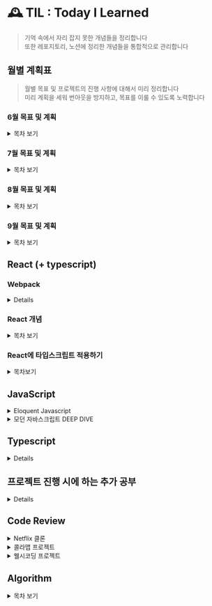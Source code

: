 # 🕰 TIL : Today I Learned

> 기억 속에서 자리 잡지 못한 개념들을 정리합니다 <br/>
> 또한 레포지토리, 노션에 정리한 개념들을 통합적으로 관리합니다

## 월별 계획표

> 월별 목표 및 프로젝트의 진행 사항에 대해서 미리 정리합니다 <br/>
> 미리 계획을 세워 번아웃을 방지하고, 목표를 이룰 수 있도록 노력합니다

### 6월 목표 및 계획

<details>
<summary>목차 보기</summary>

<p>React</p>

- [x] 타입스크립트 리덕스 사가 적용 로직 정리
- [x] 리액트 개념 TIL에 정리

<p>Netflix clone project</p>

- [x] netflix 클론 프로젝트 부족한 부분 정리하기
- [x] netflix 클론 프로젝트 타입스크립트 환경에서 리덕스 사가 적용하기
- [x] netflix 클론 프로젝트 배포하기 (netflify)

<p>colamap project</p>

- [x] colamap 프로젝트 커스텀 오버레이 구현 (더미 데이터를 통해 배열 형식으로 받아온 배열을 렌더링하기) > 마커 이미지로 표현
- [x] colamap 프로젝트 백엔드 서버와 연결
- [x] colamap 프로젝트 가게별 세부 페이지 구현
</details>

### 7월 목표 및 계획

<details>
<summary>목차 보기</summary>

### JavaScript

- [x] 모던 자바스크립트 Deep Dive 1회독 및 정리(개강 전 까지) [진행중]

### Algorithm

~~바닐라 JS를 사용하여 알고리즘 공부 시작 (개강 전 까지 1회독)~~

<b>자바스크립트 개념 및 프로젝트 배포를 위해 잠시 중단</b>

### colamap project

~~팀원간 피드백 및 1차 배포 (7월까지)~~

<b>작업 중이나 8월 중순까지 되어야 끝날 것 같음</b>

</details>

### 8월 목표 및 계획

<details>
<summary>목차 보기</summary>

### JavaScript

- [x] 모던 자바스크립트 Deep Dive 1회독 및 정리

### colamap project

- [x] 콜라맵 프로젝트 작업 마무리 및 배포 [배포는 하지 않게됨..]

### 빗썸 테크아카데미

~~지원 결과 08.09일 발표로 후에 계획 변동 예정~~

<details>
<summary>결과 보기</summary>

### 🔥합격

<img width="400" src="./images/1.PNG" alt="🔥합격"/>

<br/>

<p>빠르게 자바스크립트 1회독을 9월 중순까지 마치고 알고리즘을 병행하여 취업 준비를 하는 방향으로 설정 🥲 </p>

</details>

</details>

### 9월 목표 및 계획

<details>
<summary>목차 보기</summary>

### JavaScript

- [x] 모던 자바스크립트 Deep Dive 1회독 및 정리 (9월 둘째주 마무리)
- [x] velog 정리 추가

### Algorithm

- [ ] 기존 알고리즘 강의 복습 및 재시작!

### wellseecoding

- [ ] 새로운 프로젝트 팀 작업 중 10월 배포 예상 (마크업 단계에서 vercel로 선 배포 완료)

### 당근마켓 MVP 인턴십

<details>
<summary>결과보기</summary>

### 🔥합격

<img width="400" src="./images/2.jpg" alt="🔥합격"/>

<br/>

내 나름대로는 질문에 답을 잘했다고 생각했지만, 멘토님의 질문에 대한 나의 대답에 경험적인 부분과 기술적인 부분이 모두 부족한 것으로 보인다.

더 많은 경험을 하는 것도 좋지만, 취준인 만큼 기존의 지식들도 잊지 않고 복습하는 방향으로 결정

자바스크립트 deep dive 1회독을 완료했으므로, 이를 바탕으로 velog 정리 및 알고리즘 공부 시작!

velog에 deep dive에 대한 정리와 알고리즘 강의 1회독이 완료되는 대로 복습 및 본격 취준 start 🔥

</details>

</details>

## React (+ typescript)

### Webpack

<details>

[웹팩](https://github.com/junh0328/CAPATIN_WEBPACK)

</details>

### React 개념

<details>
<summary>목차 보기</summary>

- <a href="https://github.com/junh0328/TIL/tree/master/React#Chapter-1-%EB%A6%AC%EC%95%A1%ED%8A%B8-%EC%8B%9C%EC%9E%91">Chapter 1, 리액트 시작</a>
- <a href="https://github.com/junh0328/TIL/tree/master/React#Chapter-2-JSX">Chapter 2, JSX</a>
- <a href="https://github.com/junh0328/TIL/tree/master/React#Chapter-3-%EC%BB%B4%ED%8F%AC%EB%84%8C%ED%8A%B8">Chapter 3, 컴포넌트</a>
- <a href="https://github.com/junh0328/TIL/tree/master/React#Chapter4-Event-Handling">Chapter 4, Event Handling</a>
- <a href="https://github.com/junh0328/TIL/blob/master/React/readme.md#Chapter-5-ref-DOM%EC%97%90-%EC%9D%B4%EB%A6%84-%EB%8B%AC%EA%B8%B0">Chapter 5, ref DOM에 이름 달기</a>
- <a href="https://github.com/junh0328/TIL/blob/master/React/readme.md#Chapter-6-%EC%BB%B4%ED%8F%AC%EB%84%8C%ED%8A%B8-%EB%B0%98%EB%B3%B5">Chapter 6, 컴포넌트 반복</a>
- <a href="https://github.com/junh0328/TIL/blob/master/React/readme.md#Chapter-7-%EC%BB%B4%ED%8F%AC%EB%84%8C%ED%8A%B8%EC%9D%98-%EB%9D%BC%EC%9D%B4%ED%94%84%EC%82%AC%EC%9D%B4%ED%81%B4-%EB%A9%94%EC%84%9C%EB%93%9C">Chapter 7, 컴포넌트의 라이프사이클 메서드</a>
- <a href="https://github.com/junh0328/TIL/tree/master/React#Chapter-8-Hooks">Chapter 8, Hooks</a>
- <a href="https://github.com/junh0328/TIL/tree/master/React#Chapter-9-%EC%BB%B4%ED%8F%AC%EB%84%8C%ED%8A%B8-%EC%8A%A4%ED%83%80%EC%9D%BC%EB%A7%81">Chapter 9, 컴포넌트 스타일링</a>
- <a href="https://github.com/junh0328/TIL/tree/master/React#Chapter-13-%EB%A6%AC%EC%95%A1%ED%8A%B8-%EB%9D%BC%EC%9A%B0%ED%84%B0%EB%A1%9C-SPA-%EA%B0%9C%EB%B0%9C%ED%95%98%EA%B8%B0">Chapter 13, 리액트 라우터로 SPA 개발하기</a>
- <a href="https://github.com/junh0328/TIL/tree/master/React#Chapter-14-%EC%99%B8%EB%B6%80-API%EB%A5%BC-%EC%97%B0%EB%8F%99%ED%95%98%EC%97%AC-%EB%89%B4%EC%8A%A4-%EB%B7%B0%EC%96%B4-%EB%A7%8C%EB%93%A4%EA%B8%B0">Chapter 14, 외부 API를 연동하여 뉴스 뷰어 만들기</a>
- <a href="https://github.com/junh0328/TIL/tree/master/React#Chapter-16-%EB%A6%AC%EB%8D%95%EC%8A%A4-%EB%9D%BC%EC%9D%B4%EB%B8%8C%EB%9F%AC%EB%A6%AC-%EC%9D%B4%ED%95%B4%ED%95%98%EA%B8%B0">Chapter 16, 리덕스 라이브러리 이해하기</a>
- <a href="https://github.com/junh0328/TIL/tree/master/React#Chapter-17-%EB%A6%AC%EB%8D%95%EC%8A%A4%EB%A5%BC-%EC%82%AC%EC%9A%A9%ED%95%9C-%EB%A6%AC%EC%95%A1%ED%8A%B8-%EC%83%81%ED%83%9C-%EA%B4%80%EB%A6%AC-%EC%95%A0%ED%94%8C%EB%A6%AC%EC%BC%80%EC%9D%B4%EC%85%98">Chapter 17, 리덕스를 사용한 리액트 상태 관리 애플리케이션</a>
- <a href="https://github.com/junh0328/TIL/tree/master/React#Chapter-18-%EB%A6%AC%EB%8D%95%EC%8A%A4-%EB%AF%B8%EB%93%A4%EC%9B%A8%EC%96%B4%EB%A5%BC-%ED%86%B5%ED%95%9C-%EB%B9%84%EB%8F%99%EA%B8%B0-%EC%9E%91%EC%97%85-%EA%B4%80%EB%A6%AC">Chapter 18, 리덕스 미들웨어를 통한 비동기 작업 관리</a>
- <a href="https://github.com/junh0328/TIL/tree/master/React#Chapter-19-%EC%BD%94%EB%93%9C-%EC%8A%A4%ED%94%8C%EB%A6%AC%ED%8C%85">Chapter 19, 코드 스플리팅</a>
- <a href="https://github.com/junh0328/TIL/tree/master/React#Chapter-20-%EC%84%9C%EB%B2%84-%EC%82%AC%EC%9D%B4%EB%93%9C-%EB%A0%8C%EB%8D%94%EB%A7%81">Chpater 20, 서버 사이드 렌더링</a>

</details>

### React에 타입스크립트 적용하기

<details>
<summary>목차보기</summary>

- <a href="https://github.com/junh0328/learning_typescript/blob/master/ReactByTS/readme.md#-todolist">todolist에 타입스크립트 환경 적용하기</a>
- <a href="https://github.com/junh0328/learning_typescript/blob/master/ReactByTS/readme.md#-todo-redux">todolist에 타입스크립트 리덕스 적용하기</a>
- <a href="https://github.com/junh0328/learning_typescript/blob/master/ReactByTS/readme.md#-redux-thunk">타입스크립트 환경에서 thunk 미들웨어 사용하기</a>
- <a href="https://github.com/junh0328/learning_typescript/blob/master/ReactByTS/readme.md#-redux-saga">리덕스-사가 보일러플레이트 만들어보기</a>
- <a href="https://github.com/junh0328/learning_typescript/blob/master/ReactByTS/readme.md#-social-login">소셜 로그인 구현하기</a>

</details>

## JavaScript

<details>

<summary>Eloquent Javascript</summary>

- <a href="https://github.com/junh0328/upgrade_javascript/tree/master/BASIC#Chapter-1-%EC%9E%90%EB%B0%94%EC%8A%A4%ED%81%AC%EB%A6%BD%ED%8A%B8%EB%9E%80">Chapter 1, 자바스크립트란</a>
- <a href="https://github.com/junh0328/upgrade_javascript/tree/master/BASIC#Chapter-2-%ED%94%84%EB%A1%9C%EA%B7%B8%EB%9E%A8-%EA%B5%AC%EC%A1%B0">Chapter 2, 프로그램 구조</a>
- <a href="https://github.com/junh0328/upgrade_javascript/tree/master/BASIC#Chapter-3-%ED%95%A8%EC%88%98">Chapter 3, 함수</a>
- <a href="https://github.com/junh0328/upgrade_javascript/tree/master/BASIC#Chapter-4-%EA%B0%9D%EC%B2%B4%EC%99%80-%EB%B0%B0%EC%97%B4-%EC%9E%90%EB%A3%8C-%EA%B5%AC%EC%A1%B0">Chapter 4, 객체와 배열 자료 구조</a>
- <a href="https://github.com/junh0328/upgrade_javascript/tree/master/BASIC#Chapter-6-%EA%B0%9D%EC%B2%B4%EC%9D%98-%EC%9D%B4%EC%A4%91-%EC%83%9D%ED%99%9C">Chapter 6, 객체의 이중 생활</a>
- <a href="https://github.com/junh0328/upgrade_javascript/tree/master/BASIC#Chapter-8-%EB%B2%84%EA%B7%B8%EC%99%80-%EC%98%A4%EB%A5%98">Chapter 8, 버그와 오류</a>
- <a href="https://github.com/junh0328/upgrade_javascript/tree/master/BASIC#Chapter-10-%EB%AA%A8%EB%93%88">Chapter 10, 모듈</a>
- <a href="https://github.com/junh0328/upgrade_javascript/tree/master/BASIC#Chapter-11-%EB%B9%84%EB%8F%99%EA%B8%B0-%ED%94%84%EB%A1%9C%EA%B7%B8%EB%9E%98%EB%B0%8D">Chapter 11, 비동기 프로그래밍</a>
- <a href="https://github.com/junh0328/upgrade_javascript/tree/master/BASIC#Chapter-13-%EC%9E%90%EB%B0%94%EC%8A%A4%ED%81%AC%EB%A6%BD%ED%8A%B8%EC%99%80-%EB%B8%8C%EB%9D%BC%EC%9A%B0%EC%A0%80">Chapter 13, 자바스크립트와 브라우저</a>

</details>

<details>

<summary>모던 자바스크립트 DEEP DIVE</summary>

- <a href="https://github.com/junh0328/upgrade_javascript/tree/master/DEEPDIVE#1%EC%9E%A5-%ED%94%84%EB%A1%9C%EA%B7%B8%EB%9E%98%EB%B0%8D">프로그래밍</a>
- <a href="https://github.com/junh0328/upgrade_javascript/tree/master/DEEPDIVE#2%EC%9E%A5-%EC%9E%90%EB%B0%94%EC%8A%A4%ED%81%AC%EB%A6%BD%ED%8A%B8%EB%9E%80">자바스크립트란?</a>
- <a href="https://github.com/junh0328/upgrade_javascript/tree/master/DEEPDIVE#3%EC%9E%A5-%EC%9E%90%EB%B0%94%EC%8A%A4%ED%81%AC%EB%A6%BD%ED%8A%B8-%EA%B0%9C%EB%B0%9C-%ED%99%98%EA%B2%BD%EA%B3%BC-%EC%8B%A4%ED%96%89-%EB%B0%A9%EB%B2%95">자바스크립트 개발 환경과 실행 방법</a>
- <a href="https://github.com/junh0328/upgrade_javascript/tree/master/DEEPDIVE#4%EC%9E%A5-%EB%B3%80%EC%88%98">변수</a>
- <a href="https://github.com/junh0328/upgrade_javascript/tree/master/DEEPDIVE#5%EC%9E%A5-%ED%91%9C%ED%98%84%EC%8B%9D%EA%B3%BC-%EB%AC%B8">표현식과 문</a>
- <a href="https://github.com/junh0328/upgrade_javascript/tree/master/DEEPDIVE#6%EC%9E%A5-%EB%8D%B0%EC%9D%B4%ED%84%B0-%ED%83%80%EC%9E%85">데이터 타입</a>
- <a href="https://github.com/junh0328/upgrade_javascript/tree/master/DEEPDIVE#8%EC%9E%A5-%EC%A0%9C%EC%96%B4%EB%AC%B8">제어문</a>
- <a href="https://github.com/junh0328/upgrade_javascript/tree/master/DEEPDIVE#9%EC%9E%A5-%ED%83%80%EC%9E%85%EB%B3%80%ED%99%98%EA%B3%BC-%EB%8B%A8%EC%B6%95-%ED%8F%89%EA%B0%80">타입변환과 단축 평가</a>
- <a href="https://github.com/junh0328/upgrade_javascript/tree/master/DEEPDIVE#10%EC%9E%A5-%EA%B0%9D%EC%B2%B4-%EB%A6%AC%ED%84%B0%EB%9F%B4">객체 리터럴</a>
- <a href="https://github.com/junh0328/upgrade_javascript/tree/master/DEEPDIVE#11%EC%9E%A5-%EC%9B%90%EC%8B%9C-%EA%B0%92%EA%B3%BC-%EA%B0%9D%EC%B2%B4-%EB%B9%84%EA%B5%90">원시 값과 객체 비교</a>
- <a href="https://github.com/junh0328/upgrade_javascript/tree/master/DEEPDIVE#12%EC%9E%A5-%ED%95%A8%EC%88%98">함수</a>
- <a href="https://github.com/junh0328/upgrade_javascript/tree/master/DEEPDIVE#13%EC%9E%A5-%EC%8A%A4%EC%BD%94%ED%94%84">스코프</a>
- <a href="https://github.com/junh0328/upgrade_javascript/tree/master/DEEPDIVE#14%EC%9E%A5-%EC%A0%84%EC%97%AD-%EB%B3%80%EC%88%98%EC%9D%98-%EB%AC%B8%EC%A0%9C%EC%A0%90">전역 변수의 문제점</a>
- <a href="https://github.com/junh0328/upgrade_javascript/tree/master/DEEPDIVE#15%EC%9E%A5-let,-const-%ED%82%A4%EC%9B%8C%EB%93%9C%EC%99%80-%EB%B8%94%EB%A1%9D-%EB%A0%88%EB%B2%A8-%EC%8A%A4%EC%BD%94%ED%94%84">let, const 키워드와 블록 레벨 스코프</a>
- <a href="https://github.com/junh0328/upgrade_javascript/blob/master/DEEPDIVE/readme2.md#17%EC%9E%A5-%EC%83%9D%EC%84%B1%EC%9E%90-%ED%95%A8%EC%88%98%EC%97%90-%EC%9D%98%ED%95%9C-%EA%B0%9D%EC%B2%B4-%EC%83%9D%EC%84%B1">생성자 함수에 의한 객체 생성</a>
- <a href="https://github.com/junh0328/upgrade_javascript/blob/master/DEEPDIVE/readme2.md#18%EC%9E%A5-%ED%95%A8%EC%88%98%EC%99%80-%EC%9D%BC%EA%B8%89-%EA%B0%9D%EC%B2%B4">함수와 일급 객체</a>
- <a href="https://github.com/junh0328/upgrade_javascript/blob/master/DEEPDIVE/readme2.md#19%EC%9E%A5-%ED%94%84%EB%A1%9C%ED%86%A0%ED%83%80%EC%9E%85">프로토타입</a>
- <a href="https://github.com/junh0328/upgrade_javascript/blob/master/DEEPDIVE/readme2.md#20%EC%9E%A5-strict-mode">strict mode</a>
- <a href="https://github.com/junh0328/upgrade_javascript/blob/master/DEEPDIVE/readme2.md#21%EC%9E%A5-%EB%B9%8C%ED%8A%B8%EC%9D%B8-%EA%B0%9D%EC%B2%B4">빌트인 객체</a>
- <a href="https://github.com/junh0328/upgrade_javascript/blob/master/DEEPDIVE/readme2.md#22%EC%9E%A5-this">this</a>
- <a href="https://github.com/junh0328/upgrade_javascript/blob/master/DEEPDIVE/readme2.md#23%EC%9E%A5-%EC%8B%A4%ED%96%89-%EC%BB%A8%ED%85%8D%EC%8A%A4%ED%8A%B8">실행 컨텍스트</a>
- <a href="https://github.com/junh0328/upgrade_javascript/blob/master/DEEPDIVE/readme3.md#24%EC%9E%A5-%ED%81%B4%EB%A1%9C%EC%A0%80">클로저</a>
- <a href="https://github.com/junh0328/upgrade_javascript/blob/master/DEEPDIVE/readme3.md#25%EC%9E%A5-%ED%81%B4%EB%9E%98%EC%8A%A4">클래스</a>
- <a href="https://github.com/junh0328/upgrade_javascript/blob/master/DEEPDIVE/readme3.md#26%EC%9E%A5-ES6-%ED%95%A8%EC%88%98%EC%9D%98-%EC%B6%94%EA%B0%80-%EA%B8%B0%EB%8A%A5">ES6 함수의 추가 기능</a>
- <a href="https://github.com/junh0328/upgrade_javascript/blob/master/DEEPDIVE/readme4.md#27%EC%9E%A5-%EB%B0%B0%EC%97%B4">배열</a>
- <a href="https://github.com/junh0328/upgrade_javascript/blob/master/DEEPDIVE/readme4.md#28%EC%9E%A5-Number">Number</a>
- <a href="https://github.com/junh0328/upgrade_javascript/blob/master/DEEPDIVE/readme4.md#29%EC%9E%A5-Math">Math</a>
- <a href="https://github.com/junh0328/upgrade_javascript/blob/master/DEEPDIVE/readme4.md#30%EC%9E%A5-Date">Date</a>
- <a href="https://github.com/junh0328/upgrade_javascript/blob/master/DEEPDIVE/readme4.md#31%EC%9E%A5-RegExp">RegExp</a>
- <a href="https://github.com/junh0328/upgrade_javascript/blob/master/DEEPDIVE/readme4.md#32%EC%9E%A5-String">String</a>
- <a href="https://github.com/junh0328/upgrade_javascript/blob/master/DEEPDIVE/readme5.md#33%EC%9E%A5-Symbol">Symbol</a>
- <a href="https://github.com/junh0328/upgrade_javascript/blob/master/DEEPDIVE/readme5.md#34%EC%9E%A5-%EC%9D%B4%ED%84%B0%EB%9F%AC%EB%B8%94">이터러블</a>
- <a href="https://github.com/junh0328/upgrade_javascript/blob/master/DEEPDIVE/readme5.md#35%EC%9E%A5-%EC%8A%A4%ED%94%84%EB%A0%88%EB%93%9C-%EB%AC%B8%EB%B2%95">스프레드(...) 문법</a>
- <a href="https://github.com/junh0328/upgrade_javascript/blob/master/DEEPDIVE/readme5.md#36%EC%9E%A5-%EB%94%94%EC%8A%A4%ED%8A%B8%EB%9F%AD%EC%B2%98%EB%A7%81-%ED%95%A0%EB%8B%B9">디스트럭처링 할당(구조 분해 할당)</a>
- <a href="https://github.com/junh0328/upgrade_javascript/blob/master/DEEPDIVE/readme6.md#38%EC%9E%A5-%EB%B8%8C%EB%9D%BC%EC%9A%B0%EC%A0%80-%EB%A0%8C%EB%8D%94%EB%A7%81-%EA%B3%BC%EC%A0%95">브라우저 렌더링 과정</a>
- <a href="https://github.com/junh0328/upgrade_javascript/blob/master/DEEPDIVE/readme6.md#39%EC%9E%A5-DOM">DOM</a>
- <a href="https://github.com/junh0328/upgrade_javascript/blob/master/DEEPDIVE/readme6.md#40%EC%9E%A5-%EC%9D%B4%EB%B2%A4%ED%8A%B8">이벤트</a>
- <a href="https://github.com/junh0328/upgrade_javascript/blob/master/DEEPDIVE/readme7.md#41%EC%9E%A5-%ED%83%80%EC%9D%B4%EB%A8%B8">타이머</a>
- <a href="https://github.com/junh0328/upgrade_javascript/blob/master/DEEPDIVE/readme7.md#42%EC%9E%A5-%EB%B9%84%EB%8F%99%EA%B8%B0-%ED%94%84%EB%A1%9C%EA%B7%B8%EB%9E%98%EB%B0%8D">비동기 프로그래밍</a>
- <a href="https://github.com/junh0328/upgrade_javascript/blob/master/DEEPDIVE/readme7.md#43%EC%9E%A5-Ajax">Ajax</a>
- <a href="https://github.com/junh0328/upgrade_javascript/blob/master/DEEPDIVE/readme7.md#44%EC%9E%A5-REST-API">REST API</a>
- <a href="https://github.com/junh0328/upgrade_javascript/blob/master/DEEPDIVE/readme7.md#45%EC%9E%A5-%ED%94%84%EB%A1%9C%EB%AF%B8%EC%8A%A4">Promise</a>
- <a href="https://github.com/junh0328/upgrade_javascript/blob/master/DEEPDIVE/readme7.md#46%EC%9E%A5-%EC%A0%9C%EB%84%88%EB%A0%88%EC%9D%B4%ED%84%B0%EC%99%80-async/await">제너레이터와 async/await</a>
- <a href="https://github.com/junh0328/upgrade_javascript/blob/master/DEEPDIVE/readme8.md#47%EC%9E%A5-%EC%97%90%EB%9F%AC%EC%B2%98%EB%A6%AC">에러처리</a>
- <a href="https://github.com/junh0328/upgrade_javascript/blob/master/DEEPDIVE/readme8.md#48%EC%9E%A5-%EB%AA%A8%EB%93%88">모듈</a>

</details>

## Typescript

<details>

- <a href="https://github.com/junh0328/learning_typescript#-%ED%8A%B9%EC%A7%95">타입스크립트 특징</a>
- <a href="https://github.com/junh0328/learning_typescript#-%EC%82%AC%EC%9A%A9%EB%B2%95">사용법</a>
- <a href="https://github.com/junh0328/learning_typescript#-%ED%83%80%EC%9E%85-%EC%B6%94%EB%A1%A0">타입 추론</a>
- <a href="https://github.com/junh0328/learning_typescript#-%ED%83%80%EC%9E%85-%EB%AA%85%EC%8B%9C">타입 명시</a>
- <a href="https://github.com/junh0328/learning_typescript#-%EC%9D%B8%ED%84%B0%ED%8E%98%EC%9D%B4%EC%8A%A4%EB%A1%9C-%EA%B0%9D%EC%B2%B4-%EA%B5%AC%EC%A1%B0-%EC%A0%95%EC%9D%98%ED%95%98%EA%B8%B0">인터페이스로 객체 구조 정의하기</a>
- <a href="https://github.com/junh0328/learning_typescript#-%EC%97%B4%EA%B1%B0%ED%98%95%EA%B3%BC-%EB%A6%AC%ED%84%B0%EB%9F%B4-%ED%83%80%EC%9E%85">열거형과 리터럴 타입</a>
- <a href="https://github.com/junh0328/learning_typescript#-Any-Union-Type-Type-Aliases-Type-Guards">Any, Union Type, Type Aliases, Type Guards</a>
- <a href="https://github.com/junh0328/learning_typescript#-%ED%95%A8%EC%88%98-%ED%83%80%EC%9D%B4%ED%95%91-%EC%84%A0%ED%83%9D%EC%A0%81-%EB%A7%A4%EA%B0%9C-%EB%B3%80%EC%88%98%EC%99%80-%EA%B8%B0%EB%B3%B8-%EB%A7%A4%EA%B0%9C-%EB%B3%80%EC%88%98">함수 타이핑 선택적 매개 변수와 기본 매개 변수</a>
- <a href="https://github.com/junh0328/learning_typescript#-%EA%B0%9D%EC%B2%B4-%EC%A7%80%ED%96%A5-%ED%94%84%EB%A1%9C%EA%B7%B8%EB%9E%98%EB%B0%8D-%ED%81%B4%EB%9E%98%EC%8A%A4%EC%99%80-%EC%98%A4%EB%B8%8C%EC%A0%9D%ED%8A%B8-%EA%B4%80%EA%B3%84-%ED%8C%8C%ED%97%A4%EC%B9%98%EA%B8%B0">객체 지향 프로그래밍 클래스와 오브젝트 관계 파헤치기</a>

</details>

## 프로젝트 진행 시에 하는 추가 공부

<details>

- <a href="https://github.com/junh0328/TIL/tree/master/Chore#%EC%B2%AB-%EB%B2%88%EC%A7%B8-usestate%EB%A1%9C-%EB%A7%89%EB%8C%80-%EA%B7%B8%EB%9E%98%ED%94%84-%EB%B9%84%EC%9C%A8-%EA%B4%80%EB%A6%AC%ED%95%98%EA%B8%B0">useState로 막대 그래프 비율 관리하기</a>
- <a href="https://github.com/junh0328/TIL/tree/master/Chore#%EB%91%90-%EB%B2%88%EC%A7%B8-%EC%9E%8A%EC%A7%80-%EB%A7%90%EC%9E%90,-useCallback-%EC%83%81%ED%99%A9-%EC%86%8C%EA%B0%9C">useCallback 상황 소개</a>
- <a href="https://github.com/junh0328/TIL/tree/master/Chore#%EC%84%B8-%EB%B2%88%EC%A7%B8-es6-property-shorthand%EB%A5%BC-%EC%82%AC%EC%9A%A9%ED%95%98%EA%B8%B0">ES6 property shorthand를 사용하기</a>
- <a href="https://github.com/junh0328/TIL/tree/master/Chore#%EB%84%A4-%EB%B2%88%EC%A7%B8-%EC%BF%A0%ED%82%A4%EC%99%80-%EC%84%B8%EC%85%98">쿠키와 세션</a>
- <a href="https://github.com/junh0328/TIL/tree/master/Chore#%EB%8B%A4%EC%84%AF-%EB%B2%88%EC%A7%B8-react-cookie">react-cookie</a>

</details>

## Code Review

<details>
<summary>Netflix 클론</summary>

[프로젝트 소개 보기](https://github.com/junh0328/movie)

<b>21.04.25 ~ 21.06.13</b>

- <a href="https://github.com/Team-Okky/movie/pull/2">1.영화 API 임시 적용</a>
- <a href="https://github.com/Team-Okky/movie/pull/4">2.넷플릭스 초기 UI 작업</a>
- <a href="https://github.com/Team-Okky/movie/pull/8">3.넷플릭스 헤더 이벤트 추가</a>
- <a href="https://github.com/Team-Okky/movie/pull/15">4.검색 API 구현</a>
- <a href="https://github.com/Team-Okky/movie/pull/21">5.모달 적용 및 마무리</a>

</details>

<details>
<summary>콜라맵 프로젝트</summary>

[프로젝트 소개 보기](https://github.com/Doong-Ji/cola-map)

<b>21.05.17 - 21.08.19</b>

- <a href="https://github.com/Doong-Ji/cola-map/pull/4">1.개발 환경 세팅하기</a>
- <a href="https://github.com/Doong-Ji/cola-map/pull/9">2.검색 결과 리스트로 가져오기</a>
- <a href="https://github.com/Doong-Ji/cola-map/pull/13">3.메인 슬라이더 기능 구현</a>
- <a href="https://github.com/Doong-Ji/cola-map/pull/17">4.더미 데이터를 통해 지도 마커 표시</a>
- <a href="https://github.com/Doong-Ji/cola-map/pull/24">5.제보를 위한 세부 페이지 구성</a>
- <a href="https://github.com/Doong-Ji/cola-map/pull/33">6.개인 페이지 세부 스타일링 및 반응형 작업</a>
- <a href="https://github.com/Doong-Ji/cola-map/pull/36">7.카테고리 선택 및 데이터 서버로 전달</a>
- <a href="https://github.com/Doong-Ji/cola-map/pull/42">8.소셜 로그인 구현(프론트 단 작업)</a>
- <a href="https://github.com/Doong-Ji/cola-map/pull/51">9.소셜 로그인 백엔드와 연동작업</a>
- <a href="https://github.com/Doong-Ji/cola-map/pull/64">10.백엔드와 REST API 데이터 소통 1</a>
- <a href="https://github.com/Doong-Ji/cola-map/pull/79">11.백엔드와 REST API 데이터 소통 (제보 수정하기, 삭제하기)</a>
- <a href="https://github.com/Doong-Ji/cola-map/pull/83">12.카테고리 페이지 작업 및 리팩토링 마무리</a>
</details>

<details>
<summary>웰시코딩 프로젝트</summary>

- <a href="https://github.com/MIC-TEAM/wellseecoding-front/pull/4">1. next 프레임워크에서 타입스크립트 기반의 리덕스 사가 보일러 플레이트 작성하기</a>
- <a href="https://github.com/MIC-TEAM/wellseecoding-front/pull/10">2. 스터디 게시글 마크업 작업</a>
- <a href="https://github.com/MIC-TEAM/wellseecoding-front/pull/15">3. 함께해요 글쓰기 작업 (POST)</a>
- <a href="https://github.com/MIC-TEAM/wellseecoding-front/pull/17">4. 홈/함께해요 페이지 다이나믹 라우팅 작업 (GET)</a>
- <a href="https://github.com/MIC-TEAM/wellseecoding-front/pull/19">5. 변경사항 수정 및 함께해요 페이지 서버 데이터 적용 (GET/POST) </a>
</details>

## Algorithm

<details>
<summary>목차 보기</summary>

### 기본 문제 풀이

<details>
<summary>목차 보기</summary>

1. <a href="https://github.com/junh0328/TIL/tree/master/Algorithm%20/Section1#%EC%84%B8-%EC%88%98-%EC%A4%91-%EC%B5%9C%EC%86%9F%EA%B0%92">세 수 중 최솟값</a>
2. <a href="https://github.com/junh0328/TIL/tree/master/Algorithm%20/Section1#%EC%82%BC%EA%B0%81%ED%98%95-%ED%8C%90%EB%B3%84%ED%95%98%EA%B8%B0">삼각형 판별하기</a>
3. <a href="https://github.com/junh0328/TIL/tree/master/Algorithm%20/Section1#%EC%97%B0%ED%95%84-%EA%B0%9C%EC%88%98">연필개수</a>
4. <a href="https://github.com/junh0328/TIL/tree/master/Algorithm%20/Section1#1%EB%B6%80%ED%84%B0-n%EA%B9%8C%EC%A7%80-%ED%95%A9-%EC%B6%9C%EB%A0%A5%ED%95%98%EA%B8%B0">1부터 N까지의 합</a>
5. <a href="https://github.com/junh0328/TIL/tree/master/Algorithm%20/Section1#%EC%B5%9C%EC%86%9F%EA%B0%92-%EA%B5%AC%ED%95%98%EA%B8%B0">최솟값 구하기</a>
6. <a href="https://github.com/junh0328/TIL/tree/master/Algorithm%20/Section1#%ED%99%80%EC%88%98">홀수</a>
7. <a href="https://github.com/junh0328/TIL/tree/master/Algorithm%20/Section1#10%EB%B6%80%EC%A0%9C">10부제</a>
8. <a href="https://github.com/junh0328/TIL/tree/master/Algorithm%20/Section1#%EC%9D%BC%EA%B3%B1-%EB%82%9C%EC%9F%81%EC%9D%B4">📍일곱난쟁이</a>
9. <a href="https://github.com/junh0328/TIL/tree/master/Algorithm%20/Section1#a%EB%A5%BC-%EC%9C%BC%EB%A1%9C">A를 #으로</a>
10. <a href="https://github.com/junh0328/TIL/tree/master/Algorithm%20/Section1#%EB%AC%B8%EC%9E%90-%EC%B0%BE%EA%B8%B0">문자 찾기</a>
11. <a href="https://github.com/junh0328/TIL/tree/master/Algorithm%20/Section1#%EB%8C%80%EB%AC%B8%EC%9E%90-%EC%B0%BE%EA%B8%B0">대문자 찾기</a>
12. <a href="https://github.com/junh0328/TIL/tree/master/Algorithm%20/Section1#%EB%8C%80%EB%AC%B8%EC%9E%90%EB%A1%9C-%ED%86%B5%EC%9D%BC%ED%95%98%EA%B8%B0">대문자로 통일</a>
13. <a href="https://github.com/junh0328/TIL/tree/master/Algorithm%20/Section1#%EB%8C%80%EC%86%8C%EB%AC%B8%EC%9E%90-%EB%B3%80%ED%99%98">대소문자변환</a>
14. <a href="https://github.com/junh0328/TIL/tree/master/Algorithm%20/Section1#%EA%B0%80%EC%9E%A5-%EA%B8%B4-%EB%AC%B8%EC%9E%90%EC%97%B4">가장 긴 문자열</a>
15. <a href="https://github.com/junh0328/TIL/tree/master/Algorithm%20/Section1#%EA%B0%80%EC%9A%B4%EB%8D%B0-%EB%AC%B8%EC%9E%90-%EC%B6%9C%EB%A0%A5">가운데 문자 출력(substring, substr)</a>
16. <a href="https://github.com/junh0328/TIL/tree/master/Algorithm%20/Section1#%EC%A4%91%EB%B3%B5-%EB%AC%B8%EC%9E%90-%EC%A0%9C%EA%B1%B0">📍 중복 문자 제거(indexOf)</a>
17. <a href="https://github.com/junh0328/TIL/tree/master/Algorithm%20/Section1#%EC%A4%91%EB%B3%B5-%EB%8B%A8%EC%96%B4-%EC%A0%9C%EA%B1%B0">📍 중복 단어 제거</a>
</details>

### 1, 2차원 배열 탐색

<details>
<summary>목차 보기</summary>

1. <a href="https://github.com/junh0328/TIL/tree/master/Algorithm%20/Section2#%ED%81%B0-%EC%88%98-%EC%B6%9C%EB%A0%A5%ED%95%98%EA%B8%B0">큰 수 출력하기</a>
2. <a href="https://github.com/junh0328/TIL/tree/master/Algorithm%20/Section2#%EB%B3%B4%EC%9D%B4%EB%8A%94-%ED%95%99%EC%83%9D">보이는 학생</a>
3. <a href="https://github.com/junh0328/TIL/tree/master/Algorithm%20/Section2#%EA%B0%80%EC%9C%84-%EB%B0%94%EC%9C%84-%EB%B3%B4">가위바위보</a>
4. <a href="https://github.com/junh0328/TIL/tree/master/Algorithm%20/Section2#점수계산">점수 계산</a>
5. <a href="https://github.com/junh0328/TIL/tree/master/Algorithm%20/Section2#등수구하기">등수구하기📍</a>
6. <a href="https://github.com/junh0328/TIL/tree/master/Algorithm%20/Section2#격자판-최대합">격자판 최대합📍</a>
7. <a href="https://github.com/junh0328/TIL/tree/master/Algorithm%20/Section2#봉우리">봉우리📍</a>

</details>

### 문자열 탐색

<details>
<summary>목차 보기</summary>

1. <a href="https://github.com/junh0328/TIL/tree/master/Algorithm%20/Section3#%ED%9A%8C%EB%AC%B8-%EB%AC%B8%EC%9E%90%EC%97%B4">회문문자열</a>
2. <a href="https://github.com/junh0328/TIL/tree/master/Algorithm%20/Section3#%EC%9C%A0%ED%9A%A8%ED%95%9C-%ED%8C%B0%EB%A6%B0%EB%93%9C%EB%A1%AC">유효한 팰린드롬</a>
3. <a href="https://github.com/junh0328/TIL/tree/master/Algorithm%20/Section3#%EC%88%AB%EC%9E%90%EB%A7%8C-%EC%B6%94%EC%B6%9C">숫자만 추출</a>
4. <a href="https://github.com/junh0328/TIL/tree/master/Algorithm%20/Section3#%EA%B0%80%EC%9E%A5-%EC%A7%A7%EC%9D%80-%EB%AC%B8%EC%9E%90%EC%97%B4">📍가장 짧은 문자거리</a>
5. <a href="https://github.com/junh0328/TIL/tree/master/Algorithm%20/Section3#%EB%AC%B8%EC%9E%90%EC%97%B4-%EC%95%95%EC%B6%95">문자열 압축</a>

</details>

### 완전탐색(블루투포스)

<details>
<summary>목차 보기</summary>

1. <a href="https://github.com/junh0328/TIL/tree/master/Algorithm%20/Section4#%EC%9E%90%EB%A6%BF%EC%88%98%EC%9D%98-%ED%95%A9">📍자리수의 합</a>
2. <a>뒤집은 소수</a>
3. <a>멘토링</a>
4. <a>졸업선물</a>
5. <a>K번째 큰 수</a>

</details>

### 효율성(투포인터 알고리즘, 슬라이딩윈도우, 해쉬)

<details>
<summary>목차 보기</summary>
</details>

### 자료구조(스택, 큐)

<details>
<summary>목차 보기</summary>
</details>

### 정렬과 그리디, 결정알고리즘(이분검색)

<details>
<summary>목차 보기</summary>
</details>

### 재귀함수와 완전탐색(DFS:깊이우선탐색)

<details>
<summary>목차 보기</summary>
</details>

### 그래프와 탐색(DFS, BFS:넓이우선탐색)

<details>
<summary>목차 보기</summary>
</details>

### Dynamic programming(동적계획법)

<details>
<summary>목차 보기</summary>
</details>

</details>
